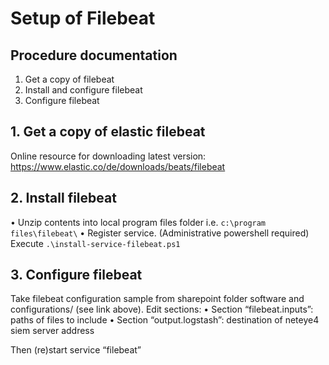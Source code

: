 # Setup of Filebeat

## Procedure documentation
1.	Get a copy of filebeat
2.	Install and configure filebeat
3.	Configure filebeat

## 1. Get a copy of elastic filebeat

Online resource for downloading latest version:
https://www.elastic.co/de/downloads/beats/filebeat

## 2. Install filebeat
•	Unzip contents into local program files folder i.e. `c:\program files\filebeat\`
•	Register service. (Administrative powershell required)
Execute `.\install-service-filebeat.ps1`

## 3. Configure filebeat

Take filebeat configuration sample from sharepoint folder software and configurations/ (see link above).
Edit sections:
•	Section “filebeat.inputs”: paths of files to include
•	Section “output.logstash”: destination of neteye4 siem server address

Then (re)start service “filebeat”

